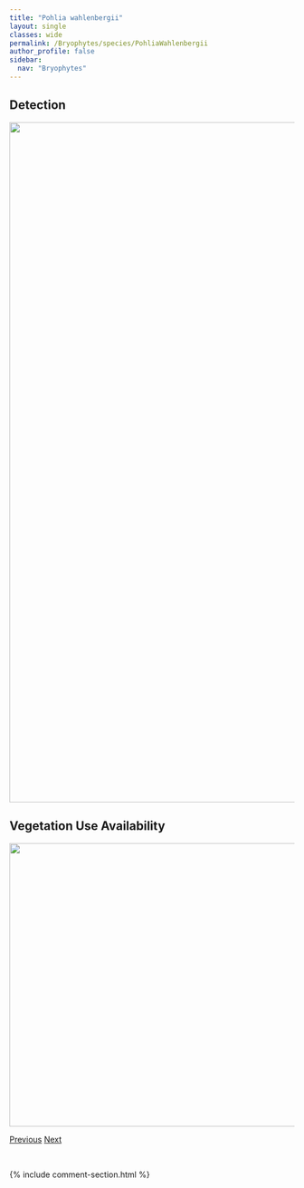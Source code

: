 ```yaml
---
title: "Pohlia wahlenbergii"
layout: single
classes: wide
permalink: /Bryophytes/species/PohliaWahlenbergii
author_profile: false
sidebar:
  nav: "Bryophytes"
---
```


<h2>Detection</h2>

<a href="https://drive.google.com/uc?export=view&id=1HNpBYL-BBo1CBSNdPMFwQh6WLjTzzUBs">
<img src="https://drive.google.com/uc?export=view&id=1HNpBYL-BBo1CBSNdPMFwQh6WLjTzzUBs" height = "1200" width = "800">
</a>


<h2>Vegetation Use Availability</h2>

<a href="https://drive.google.com/uc?export=view&id=1plNR8C92wW1BvPF1XbDhc_ZuOu4WZB5N">
<img src="https://drive.google.com/uc?export=view&id=1plNR8C92wW1BvPF1XbDhc_ZuOu4WZB5N" height = "500" width = "1000">
</a>


<a href="/DevelopmentWebsite/Bryophytes/species/AneuraPinguis" class="pagination--pager" title="Aneura pinguis">Previous</a> <a href="/DevelopmentWebsite/Bryophytes/species/SphagnumWulfianum" class="pagination--pager" title="Sphagnum wulfianum">Next</a>

<p>&nbsp;</p>

{% include comment-section.html %}

